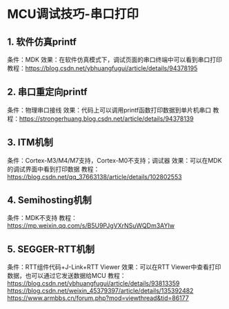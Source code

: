 # MCU调试技巧-串口打印

## 1. 软件仿真printf

条件：MDK
效果：在软件仿真模式下，调试页面的串口终端中可以看到串口打印
教程：https://blog.csdn.net/ybhuangfugui/article/details/94378195

## 2. 串口重定向printf

条件：物理串口接线
效果：代码上可以调用printf函数打印数据到单片机串口
教程：https://strongerhuang.blog.csdn.net/article/details/94378139

## 3. ITM机制

条件：Cortex-M3/M4/M7支持，Cortex-M0不支持；调试器
效果：可以在MDK的调试界面中看到打印数据
教程：https://blog.csdn.net/qq_37663138/article/details/102802553

## 4. Semihosting机制

条件：MDK不支持
教程：https://mp.weixin.qq.com/s/B5U9PJgVXrNSuWQDm3AYIw

## 5. SEGGER-RTT机制

条件：RTT组件代码+J-Link+RTT Viewer
效果：可以在RTT Viewer中查看打印数据，也可以通过它发送数据给MCU
教程：https://blog.csdn.net/ybhuangfugui/article/details/93813359
https://blog.csdn.net/weixin_45379397/article/details/135392482
https://www.armbbs.cn/forum.php?mod=viewthread&tid=86177